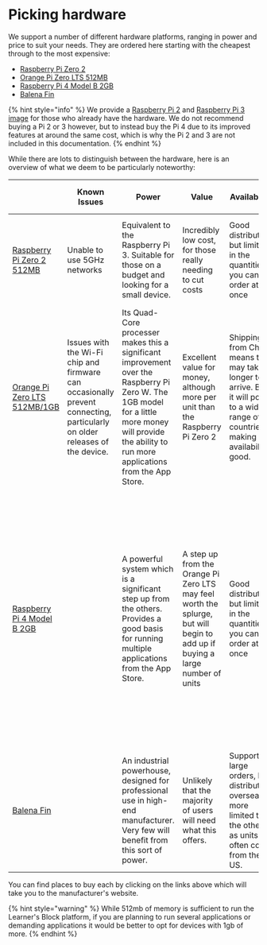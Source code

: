 # Picking hardware

We support a number of different hardware platforms, ranging in power and price to suit your needs. They are ordered here starting with the cheapest through to the most expensive:

* [Raspberry Pi Zero 2](https://www.raspberrypi.com/products/raspberry-pi-zero-2-w/)
* [Orange Pi Zero LTS 512MB](http://www.orangepi.org/orangepizerolts/)
* [Raspberry Pi 4 Model B 2GB](https://www.raspberrypi.org/products/raspberry-pi-4-model-b/)
* [Balena Fin](https://www.balena.io/fin/?)

{% hint style="info" %}
We provide a [Raspberry Pi 2](https://downloads.learnersblock.org) and [Raspberry Pi 3 image](https://downloads.learnersblock.org) for those who already have the hardware. We do not recommend buying a Pi 2 or 3 however, but to instead buy the Pi 4 due to its improved features at around the same cost, which is why the Pi 2 and 3 are not included in this documentation.
{% endhint %}

While there are lots to distinguish between the hardware, here is an overview of what we deem to be particularly noteworthy:

|                                                                                            | Known Issues                                                                                                                | Power                                                                                                                                                                                                   | Value                                                                                                                        | Availability                                                                                                                          | Features                                                                                                                                                                                                                                                 | Durability                                                                                                   | Wi-Fi                                                                                                                                                                                                    | Storage                         | Approximate cost (before shipping)                              |
| ------------------------------------------------------------------------------------------ | --------------------------------------------------------------------------------------------------------------------------- | ------------------------------------------------------------------------------------------------------------------------------------------------------------------------------------------------------- | ---------------------------------------------------------------------------------------------------------------------------- | ------------------------------------------------------------------------------------------------------------------------------------- | -------------------------------------------------------------------------------------------------------------------------------------------------------------------------------------------------------------------------------------------------------- | ------------------------------------------------------------------------------------------------------------ | -------------------------------------------------------------------------------------------------------------------------------------------------------------------------------------------------------- | ------------------------------- | --------------------------------------------------------------- |
| [Raspberry Pi Zero 2 512MB](https://www.raspberrypi.com/products/raspberry-pi-zero-2-w/)   | Unable to use 5GHz networks                                                                                                 | Equivalent to the Raspberry Pi 3. Suitable for those on a budget and looking for a small device.                                                                                                        | Incredibly low cost, for those really needing to cut costs                                                                   | Good distribution, but limited in the quantities you can order at once                                                                | Provides the bare minimum needed to run the Block, no USB ports and no Ethernet                                                                                                                                                                          | Tried and tested, produced by a reliable manufacturer                                                        | Built in Wi-Fi, but with no aerial impacts the range                                                                                                                                                     | SD Card                         | $15USD                                                          |
| [Orange Pi Zero LTS 512MB/1GB](http://www.orangepi.org/orangepizerolts/)                   | Issues with the Wi-Fi chip and firmware can occasionally prevent connecting, particularly on older releases of the device.  | Its Quad-Core processer makes this a significant improvement over the Raspberry Pi Zero W. The 1GB model for a little more money will provide the ability to run more applications from the App Store.  | Excellent value for money, although more per unit than the Raspberry Pi Zero 2                                               | Shipping from China means this may take longer to arrive. But it will post to a wide range of countries making the availability good. | An Ethernet Port and USB Port make this a feature rich piece of hardware which expands the possibilities of your Learner's Block                                                                                                                         | Runs a little hotter than other units, that may result in slowdowns if in extreme heats and direct sunlight. | An included aerial gives the Wi-Fi range a healthy boost                                                                                                                                                 | SD Card                         | $17USD+                                                         |
| [Raspberry Pi 4 Model B 2GB](https://www.raspberrypi.org/products/raspberry-pi-4-model-b/) |                                                                                                                             | A powerful system which is a significant step up from the others. Provides a good basis for running multiple applications from the App Store.                                                           | A step up from the Orange Pi Zero LTS may feel worth the splurge, but will begin to add up if buying a large number of units | Good distribution, but limited in the quantities you can order at once                                                                | Quad-Core processor, 2GB of RAM (no need to go higher) and a Gigabit Ethernet port means this hardware could be plugged into a school network to handle larger numbers. it does mean a larger form factor that won't fit in your pocket like the others. | Tried and tested, produced by a reliable manufacturer                                                        | No aerial, but the newer hardware and technologies provide a good range. Ethernet connectivity will allow for more users, but Wi-Fi is unlikely to support more users than the Orange Pi Zero LTS 512MB. | SD Card                         | $30USD                                                          |
| [Balena Fin](https://www.balena.io/fin/?)                                                  |                                                                                                                             | An industrial powerhouse, designed for professional use in high-end manufacturer. Very few will benefit from this sort of power.                                                                        | Unlikely that the majority of users will need what this offers.                                                              | Supports large orders, but distribution overseas more limited that the others as units will often come from the US.                   | Ethernet and USB Ports                                                                                                                                                                                                                                   | Among the best in class                                                                                      | Designed for Internet of Things devices, Wi-Fi connectivity is central to its design                                                                                                                     | Built in 8/16/32/64 GB options. | $200USD+ (will require additional hardware on top of this cost) |

You can find places to buy each by clicking on the links above which will take you to the manufacturer's website.

{% hint style="warning" %}
While 512mb of memory is sufficient to run the Learner's Block platform, if you are planning to run several applications or demanding applications it would be better to opt for devices with 1gb of more.&#x20;
{% endhint %}
